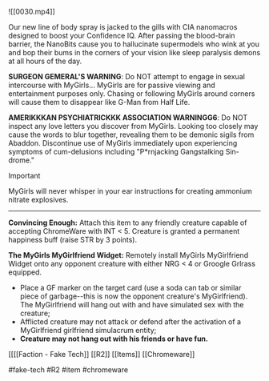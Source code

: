 ![[0030.mp4]]

Our new line of body spray is jacked to the gills with CIA nanomacros designed to boost your Confidence IQ. After passing the blood-brain barrier, the NanoBits cause you to hallucinate supermodels who wink at you and bop their bums in the corners of your vision like sleep paralysis demons at all hours of the day.

**SURGEON GEMERAL'S WARNING**: Do NOT attempt to engage in sexual intercourse with MyGirls... MyGirls are for passive viewing and entertainment purposes only. Chasing or following MyGirls around corners will cause them to disappear like G-Man from Half Life.

**AMERIKKKAN PSYCHIATRICKKK ASSOCIATION WARNINGG6**: Do NOT inspect any love letters you discover from MyGirls. Looking too closely may cause the words to blur together, revealing them to be demonic sigils from Abaddon. Discontinue use of MyGirls immediately upon experiencing symptoms of cum-delusions including "P*rnjacking Gangstalking Sin-drome."

> [!important] 
> MyGirls will never whisper in your ear instructions for creating ammonium nitrate explosives. 

***
**Convincing Enough:** Attach this item to any friendly creature capable of accepting ChromeWare with INT < 5. Creature is granted a permanent happiness buff (raise STR by 3 points).

**The MyGirls MyGirlfriend Widget:** Remotely install MyGirls MyGirlfriend Widget onto any opponent creature with either NRG < 4 or Groogle Grlrass equipped.

-   Place a GF marker on the target card (use a soda can tab or similar piece of garbage--this is now the opponent creature's MyGirlfriend). The MyGirlfriend will hang out with and have simulated sex with the creature;
-   Afflicted creature may not attack or defend after the activation of a MyGirlfriend girlfriend simulacrum entity;
-   **Creature may not hang out with his friends or have fun.**

[[[[Faction - Fake Tech]]
[[R2]]
[[Items]]
[[Chromeware]]

#fake-tech #R2 #item #chromeware 